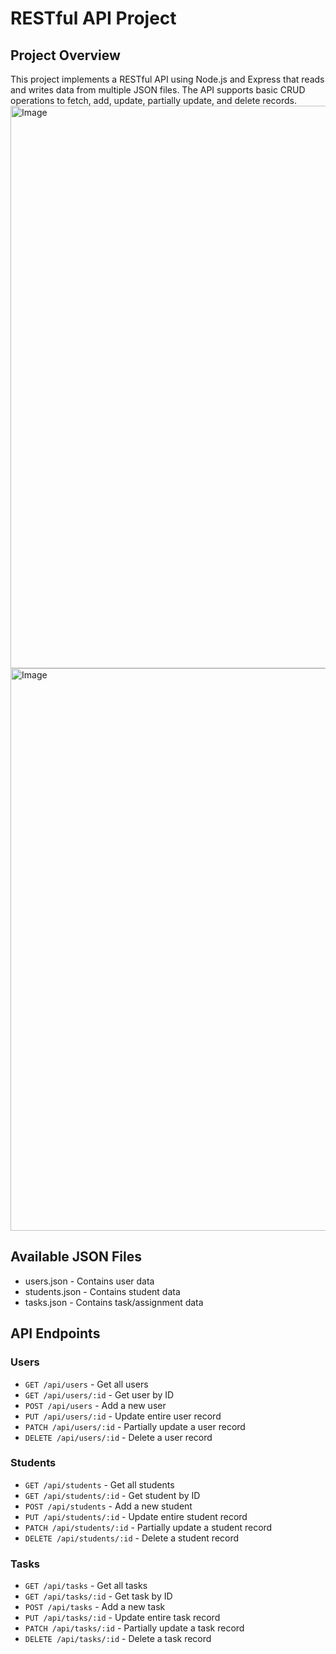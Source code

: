 # RESTful API Project

## Project Overview
This project implements a RESTful API using Node.js and Express that reads and writes data from multiple JSON files. The API supports basic CRUD operations to fetch, add, update, partially update, and delete records.
<img width="1600" height="900" alt="Image" src="https://github.com/user-attachments/assets/fd1756fb-299f-493d-bf4a-9a415d7c54ba" />
<img width="1600" height="900" alt="Image" src="https://github.com/user-attachments/assets/b088fc0b-100c-453d-863a-425b86b4f6e2" />
## Available JSON Files
- users.json - Contains user data
- students.json - Contains student data
- tasks.json - Contains task/assignment data

## API Endpoints

### Users
- `GET /api/users` - Get all users
- `GET /api/users/:id` - Get user by ID
- `POST /api/users` - Add a new user
- `PUT /api/users/:id` - Update entire user record
- `PATCH /api/users/:id` - Partially update a user record
- `DELETE /api/users/:id` - Delete a user record

### Students
- `GET /api/students` - Get all students
- `GET /api/students/:id` - Get student by ID
- `POST /api/students` - Add a new student
- `PUT /api/students/:id` - Update entire student record
- `PATCH /api/students/:id` - Partially update a student record
- `DELETE /api/students/:id` - Delete a student record

### Tasks
- `GET /api/tasks` - Get all tasks
- `GET /api/tasks/:id` - Get task by ID
- `POST /api/tasks` - Add a new task
- `PUT /api/tasks/:id` - Update entire task record
- `PATCH /api/tasks/:id` - Partially update a task record
- `DELETE /api/tasks/:id` - Delete a task record

